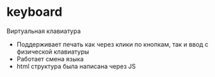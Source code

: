 # keyboard
Виртуальная клавиатура
- Поддерживает печать как через клики по кнопкам, так и ввод с физической клавиатуры
- Работает смена языка
- html структура была написана через JS
